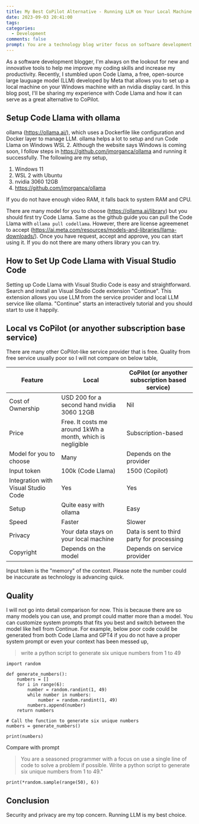 ```yaml
---
title: My Best CoPilot Alternative - Running LLM on Your Local Machine
date: 2023-09-03 20:41:00
tags:
categories:
  - Development
comments: false
prompt: You are a technology blog writer focus on software development. Write a blog with title "My Best CoPilot Alternative - Code Llama Local" . The blog introduce my code llama setup on my local machine with a nVidia display card 3060 12GB ram. With ollama I can set it run on wsl2 and integrate with visual studio code with extension "Continue". this solution is free. and can be faster than service like copilot. use a table to describe pros and cons between code llama running locally and copilot. you are a technology blog writer focus on software development. Write a blog with title "My Best CoPilot Alternative - Code Llama Local" .  you are writing a paragraph about ollama, which uses a Dockerfile like configuration and Docker layer to manage LLM. ollama helps a lot to setup and run Code Llama on Windows WSL 2.
---
```


As a software development blogger, I'm always on the lookout for new and innovative tools to help me improve my coding skills and increase my productivity. Recently, I stumbled upon Code Llama, a free, open-source large lauguage model (LLM) developed by Meta that allows you to set up a local machine  on your Windows machine with an nvidia display card. In this blog post, I'll be sharing my experience with Code Llama and how it can serve as a great alternative to CoPilot.

## Setup Code Llama with ollama

ollama (https://ollama.ai/), which uses a Dockerfile like configuration and Docker layer to manage LLM. ollama helps a lot to setup and run Code Llama on Windows WSL 2. Although the website says Windows is coming soon, I follow steps in https://github.com/jmorganca/ollama and running it successfully. The following are my setup,
1. Windows 11
2. WSL 2 with Ubuntu
3. nvidia 3060 12GB
4. https://github.com/jmorganca/ollama

If you do not have enough video RAM, it falls back to system RAM and CPU.

There are many model for you to choose (https://ollama.ai/library) but you should first try Code Llama. Same as the github guide you can pull the Code Llama with `ollama pull codellama`. However, there are license agreemenet to accept (https://ai.meta.com/resources/models-and-libraries/llama-downloads/). Once you have request, accept and approve, you can start using it. If you do not there are many others library you can try.

## How to Set Up Code Llama with Visual Studio Code

Setting up Code Llama with Visual Studio Code is easy and straightforward. Search and install an Visual Studio Code extension "Continue". This extension allows you use LLM from the service provider and local LLM service like ollama. "Continue" starts an interactively tutorial and you should start to use it happily.

## Local vs CoPilot (or anyother subscription base service)

There are many other CoPilot-like service provider that is free. Quality from free service usually poor so I will not compare on below table,

| Feature | Local | CoPilot (or anyother subscription based service) |
| --- | --- | --- |
| Cost of Ownership | USD 200 for a second hand nvidia 3060 12GB | Nil |
| Price | Free. It costs me around 1kWh a month, which is negligible | Subscription-based |
| Model for you to choose | Many | Depends on the provider |
| Input token | 100k (Code Llama) | 1500 (Copilot) |
| Integration with Visual Studio Code | Yes | Yes |
| Setup | Quite easy with ollama | Easy |
| Speed | Faster | Slower  |
| Privacy | Your data stays on your local machine | Data is sent to third party for processing |
| Copyright | Depends on the model | Depends on service provider |

Input token is the "memory" of the context. Please note the number could be inaccurate as technology is advancing quick.

## Quality

I will not go into detail comparison for now. This is because there are so many models you can use, and prompt could matter more than a model. You can customize system prompts that fits you best and switch between the model like hell from Continue. For example, below poor code could be generated from both Code Llama and GPT4 if you do not have a proper system prompt or even your context has been messed up,

> write a python script to generate six unique numbers from 1 to 49 

```
import random

def generate_numbers():
    numbers = []
    for i in range(6):
        number = random.randint(1, 49)
        while number in numbers:
            number = random.randint(1, 49)
        numbers.append(number)
    return numbers

# Call the function to generate six unique numbers
numbers = generate_numbers()

print(numbers)
```

Compare with prompt
> You are a seasoned programmer with a focus on use a single line of code to solve a problem if possible. Write a python script to generate six unique numbers from 1 to 49."

```
print(*random.sample(range(50), 6))
```

## Conclusion

Security and privacy are my top concern. Running LLM is my best choice.
